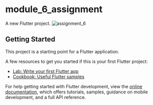 # module_6_assignment

A new Flutter project.
![assignment_6](https://github.com/shahad7464/app_devolpment/assets/95398692/8f5d6d9f-d162-4afb-849d-4c6622afd8dc)

## Getting Started

This project is a starting point for a Flutter application.

A few resources to get you started if this is your first Flutter project:

- [Lab: Write your first Flutter app](https://docs.flutter.dev/get-started/codelab)
- [Cookbook: Useful Flutter samples](https://docs.flutter.dev/cookbook)

For help getting started with Flutter development, view the
[online documentation](https://docs.flutter.dev/), which offers tutorials,
samples, guidance on mobile development, and a full API reference.
